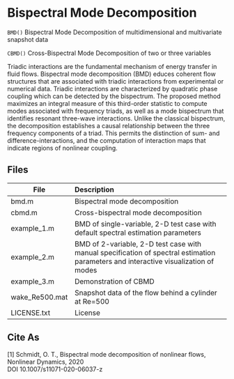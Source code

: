# Bispectral Mode Decomposition
`BMD()` Bispectral Mode Decomposition of multidimensional and multivariate snapshot data

`CBMD()` Cross-Bispectral Mode Decomposition of two or three variables

Triadic interactions are the fundamental mechanism of energy transfer in fluid flows. Bispectral mode decomposition (BMD) educes coherent flow structures that are associated with triadic interactions from experimental or numerical data. Triadic interactions are characterized by quadratic phase coupling which can be detected by the bispectrum. The proposed method maximizes an integral measure of this third-order statistic to compute modes associated with frequency triads, as well as a mode bispectrum that identifies resonant three-wave interactions. Unlike the classical bispectrum, the decomposition establishes a causal relationship between the three frequency components of a triad. This permits the distinction of sum- and difference-interactions, and the computation of interaction maps that indicate regions of nonlinear coupling. 

## Files
| File        |     Description     |
| ------------- |:-------------|
| bmd.m | Bispectral mode decomposition | 
| cbmd.m | Cross-bispectral mode decomposition | 
| example_1.m | BMD of single-variable, 2-D test case with default spectral estimation parameters | 
| example_2.m | BMD of 2-variable, 2-D test case with manual specification of spectral estimation parameters and interactive visualization of modes | 
| example_3.m | Demonstration of CBMD | 
| wake_Re500.mat | Snapshot data of the flow behind a cylinder at Re=500 | 
| LICENSE.txt | License | 

## Cite As
[1] Schmidt, O. T., Bispectral mode decomposition of nonlinear flows, Nonlinear Dynamics, 2020  
DOI 10.1007/s11071-020-06037-z
